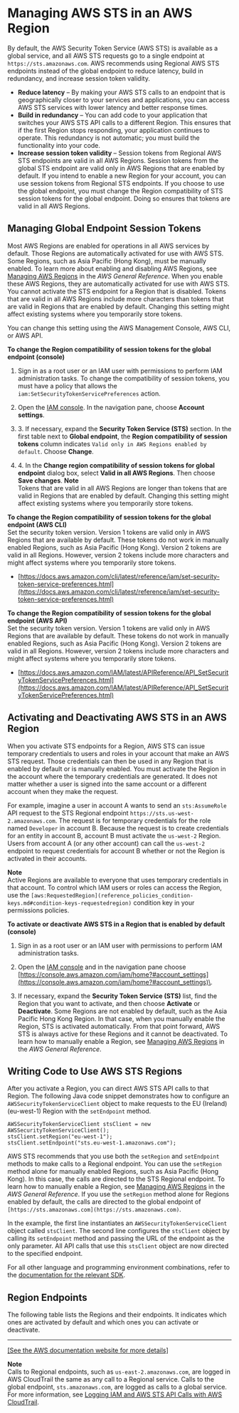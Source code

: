# Managing AWS STS in an AWS Region<a name="id_credentials_temp_enable-regions"></a>

By default, the AWS Security Token Service \(AWS STS\) is available as a global service, and all AWS STS requests go to a single endpoint at `https://sts.amazonaws.com`\. AWS recommends using Regional AWS STS endpoints instead of the global endpoint to reduce latency, build in redundancy, and increase session token validity\.
+ **Reduce latency** – By making your AWS STS calls to an endpoint that is geographically closer to your services and applications, you can access AWS STS services with lower latency and better response times\.
+ **Build in redundancy** – You can add code to your application that switches your AWS STS API calls to a different Region\. This ensures that if the first Region stops responding, your application continues to operate\. This redundancy is not automatic; you must build the functionality into your code\.
+ **Increase session token validity** – Session tokens from Regional AWS STS endpoints are valid in all AWS Regions\. Session tokens from the global STS endpoint are valid only in AWS Regions that are enabled by default\. If you intend to enable a new Region for your account, you can use session tokens from Regional STS endpoints\. If you choose to use the global endpoint, you must change the Region compatibility of STS session tokens for the global endpoint\. Doing so ensures that tokens are valid in all AWS Regions\.

## Managing Global Endpoint Session Tokens<a name="sts-regions-manage-tokens"></a>

Most AWS Regions are enabled for operations in all AWS services by default\. Those Regions are automatically activated for use with AWS STS\. Some Regions, such as Asia Pacific \(Hong Kong\), must be manually enabled\. To learn more about enabling and disabling AWS Regions, see [Managing AWS Regions](https://docs.aws.amazon.com/general/latest/gr/rande-manage.html) in the *AWS General Reference*\. When you enable these AWS Regions, they are automatically activated for use with AWS STS\. You cannot activate the STS endpoint for a Region that is disabled\. Tokens that are valid in all AWS Regions include more characters than tokens that are valid in Regions that are enabled by default\. Changing this setting might affect existing systems where you temporarily store tokens\.

You can change this setting using the AWS Management Console, AWS CLI, or AWS API\.

**To change the Region compatibility of session tokens for the global endpoint \(console\)**

1. Sign in as a root user or an IAM user with permissions to perform IAM administration tasks\. To change the compatibility of session tokens, you must have a policy that allows the `iam:SetSecurityTokenServicePreferences` action\.

1. Open the [IAM console](https://console.aws.amazon.com/iam/home?#home)\. In the navigation pane, choose **Account settings**\.

1. 3\. If necessary, expand the **Security Token Service \(STS\)** section\. In the first table next to **Global endpoint**, the **Region compatibility of session tokens** column indicates `Valid only in AWS Regions enabled by default`\. Choose **Change**\.

1. 4\. In the **Change region compatibility of session tokens for global endpoint** dialog box, select **Valid in all AWS Regions**\. Then choose **Save changes**\.
**Note**  
Tokens that are valid in all AWS Regions are longer than tokens that are valid in Regions that are enabled by default\. Changing this setting might affect existing systems where you temporarily store tokens\.

**To change the Region compatibility of session tokens for the global endpoint \(AWS CLI\)**  
Set the security token version\. Version 1 tokens are valid only in AWS Regions that are available by default\. These tokens do not work in manually enabled Regions, such as Asia Pacific \(Hong Kong\)\. Version 2 tokens are valid in all Regions\. However, version 2 tokens include more characters and might affect systems where you temporarily store tokens\.
+ [https://docs.aws.amazon.com/cli/latest/reference/iam/set-security-token-service-preferences.html](https://docs.aws.amazon.com/cli/latest/reference/iam/set-security-token-service-preferences.html)

**To change the Region compatibility of session tokens for the global endpoint \(AWS API\)**  
Set the security token version\. Version 1 tokens are valid only in AWS Regions that are available by default\. These tokens do not work in manually enabled Regions, such as Asia Pacific \(Hong Kong\)\. Version 2 tokens are valid in all Regions\. However, version 2 tokens include more characters and might affect systems where you temporarily store tokens\.
+ [https://docs.aws.amazon.com/IAM/latest/APIReference/API_SetSecurityTokenServicePreferences.html](https://docs.aws.amazon.com/IAM/latest/APIReference/API_SetSecurityTokenServicePreferences.html) 

## Activating and Deactivating AWS STS in an AWS Region<a name="sts-regions-activate-deactivate"></a>

When you activate STS endpoints for a Region, AWS STS can issue temporary credentials to users and roles in your account that make an AWS STS request\. Those credentials can then be used in any Region that is enabled by default or is manually enabled\. You must activate the Region in the account where the temporary credentials are generated\. It does not matter whether a user is signed into the same account or a different account when they make the request\.

For example, imagine a user in account A wants to send an `sts:AssumeRole` API request to the STS Regional endpoint `https://sts.us-west-2.amazonaws.com`\. The request is for temporary credentials for the role named `Developer` in account B\. Because the request is to create credentials for an entity in account B, account B must activate the `us-west-2` Region\. Users from account A \(or any other account\) can call the `us-west-2` endpoint to request credentials for account B whether or not the Region is activated in their accounts\.

**Note**  
Active Regions are available to everyone that uses temporary credentials in that account\. To control which IAM users or roles can access the Region, use the `[aws:RequestedRegion](reference_policies_condition-keys.md#condition-keys-requestedregion)` condition key in your permissions policies\.

**To activate or deactivate AWS STS in a Region that is enabled by default \(console\)**

1. Sign in as a root user or an IAM user with permissions to perform IAM administration tasks\.

1. Open the [IAM console](https://console.aws.amazon.com/iam/home?#home) and in the navigation pane choose [https://console.aws.amazon.com/iam/home?#account_settings](https://console.aws.amazon.com/iam/home?#account_settings)\. 

1. If necessary, expand the **Security Token Service \(STS\)** list, find the Region that you want to activate, and then choose **Activate** or **Deactivate**\. Some Regions are not enabled by default, such as the Asia Pacific Hong Kong Region\. In that case, when you manually enable the Region, STS is activated automatically\. From that point forward, AWS STS is always active for these Regions and it cannot be deactivated\. To learn how to manually enable a Region, see [Managing AWS Regions](https://docs.aws.amazon.com/general/latest/gr/rande-manage.html) in the *AWS General Reference*\.

## Writing Code to Use AWS STS Regions<a name="id_credentials_temp_enable-regions_writing_code"></a>

After you activate a Region, you can direct AWS STS API calls to that Region\. The following Java code snippet demonstrates how to configure an `AWSSecurityTokenServiceClient` object to make requests to the EU \(Ireland\) \(eu\-west\-1\) Region with the `setEndpoint` method\.

```
AWSSecurityTokenServiceClient stsClient = new AWSSecurityTokenServiceClient();
stsClient.setRegion("eu-west-1");
stsClient.setEndpoint("sts.eu-west-1.amazonaws.com");
```

AWS STS recommends that you use both the `setRegion` and `setEndpoint` methods to make calls to a Regional endpoint\. You can use the `setRegion` method alone for manually enabled Regions, such as Asia Pacific \(Hong Kong\)\. In this case, the calls are directed to the STS Regional endpoint\. To learn how to manually enable a Region, see [Managing AWS Regions](https://docs.aws.amazon.com/general/latest/gr/rande-manage.html) in the *AWS General Reference*\. If you use the `setRegion` method alone for Regions enabled by default, the calls are directed to the global endpoint of `[https://sts.amazonaws.com](https://sts.amazonaws.com)`\.

In the example, the first line instantiates an `AWSSecurityTokenServiceClient` object called `stsClient`\. The second line configures the `stsClient` object by calling its `setEndpoint` method and passing the URL of the endpoint as the only parameter\. All API calls that use this `stsClient` object are now directed to the specified endpoint\.

For all other language and programming environment combinations, refer to the [documentation for the relevant SDK](https://aws.amazon.com/tools/)\. 

## Region Endpoints<a name="id_credentials_region-endpoints"></a>

The following table lists the Regions and their endpoints\. It indicates which ones are activated by default and which ones you can activate or deactivate\.


****  
[\[See the AWS documentation website for more details\]](http://docs.aws.amazon.com/IAM/latest/UserGuide/id_credentials_temp_enable-regions.html)

**Note**  
Calls to Regional endpoints, such as `us-east-2.amazonaws.com`, are logged in AWS CloudTrail the same as any call to a Regional service\. Calls to the global endpoint, `sts.amazonaws.com`, are logged as calls to a global service\. For more information, see [Logging IAM and AWS STS API Calls with AWS CloudTrail](cloudtrail-integration.md)\.
